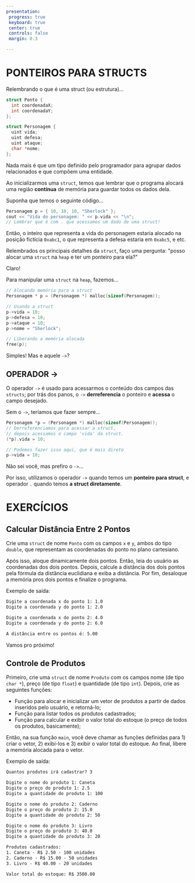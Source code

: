 ```yaml
---
presentation:
 progress: true
 keyboard: true
 center: true 
 controls: false
 margin: 0.3

---
```


<!-- slide -->
# PONTEIROS PARA STRUCTS

<!-- slide -->
Relembrando o que é uma struct (ou estrutura)...

```cpp
struct Ponto {
  int coordenadaX;
  int coordenadaY;
};

struct Personagem {
  uint vida;
  uint defesa;
  uint ataque;
  char *nome;
};
```

Nada mais é que um tipo definido pelo programador para agrupar dados relacionados e que compõem uma entidade.

<!-- slide -->
Ao inicializarmos uma `struct`, temos que lembrar que o programa alocará uma região **contínua** de memória para guardar todos os dados dela.

Suponha que temos o seguinte código...

```cpp
Personagem p = { 10, 10, 10, "Sherlock" };
cout << "Vida do personagem: " << p.vida << "\n";
// Lembrar que é com . que acessamos um dado de uma struct!
```

Então, o inteiro que representa a vida do personagem estaria alocado na posição fictícia `0xabc1`, o que representa a defesa estaria em `0xabc5`, e etc.

<!-- slide -->
Relembrados os principais detalhes da `struct`, faço uma pergunta: "posso alocar uma `struct` na `heap` e ter um ponteiro para ela?"

Claro!

<!-- slide -->
Para manipular uma `struct` na `heap`, fazemos...

```cpp
// Alocando memória para a struct
Personagem * p = (Personagem *) malloc(sizeof(Personagem));

// Usando a struct
p->vida = 10;
p->defesa = 10;
p->ataque = 10;
p->nome = "Sherlock";

// Liberando a memória alocada
free(p);
```

Simples! Mas e aquele `->`?

<!-- slide -->
## OPERADOR ->

O operador `->` é usado para acessarmos o conteúdo dos campos das `structs`; por trás dos panos, o `->` **derreferencia** o ponteiro e **acessa** o campo desejado.

Sem o `->`, teríamos que fazer sempre...

```cpp
Personagem *p = (Personagem *) malloc(sizeof(Personagem));
// Derreferenciamos para acessar a struct,
// depois acessamos o campo 'vida' da struct.
(*p).vida = 10;

// Podemos fazer isso aqui, que é mais direto
p->vida = 10;
```

Não sei você, mas prefiro o `->`...

<!-- slide -->
Por isso, utilizamos o operador `->` quando temos um **ponteiro para struct**, e operador `.` quando temos **a struct diretamente**.

<!-- slide -->
# EXERCÍCIOS
<!-- slide -->
## Calcular Distância Entre 2 Pontos

Crie uma `struct` de nome `Ponto` com os campos `x` e `y`, ambos do tipo `double`, que representam as coordenadas do ponto no plano cartesiano.

Após isso, aloque dinamicamente dois pontos. Então, leia do usuário as coordenadas dos dois pontos. Depois, calcule a distância dos dois pontos pela fórmula da distância euclidiana e exiba a distância. Por fim, desaloque a memória pros dois pontos e finalize o programa.
<!-- slide -->
Exemplo de saída:

```txt
Digite a coordenada x do ponto 1: 1.0
Digite a coordenada y do ponto 1: 2.0

Digite a coordenada x do ponto 2: 4.0
Digite a coordenada y do ponto 2: 6.0

A distância entre os pontos é: 5.00
```

Vamos pro próximo!

<!-- slide -->
## Controle de Produtos

Primeiro, crie uma `struct` de nome `Produto` com os campos nome (de tipo `char *`), preço (de tipo `float`) e quantidade (de tipo `int`). Depois, crie as seguintes funções:

- Função para alocar e inicializar um vetor de produtos a partir de dados inseridos pelo usuário, e retorná-lo;
- Função para listar todos os produtos cadastrados;
- Função para calcular e exibir o valor total do estoque (o preço de todos os produtos, basicamente);

<!-- slide -->
Então, na sua função `main`, você deve chamar as funções definidas para 1) criar o vetor, 2) exibí-los e 3) exibir o valor total do estoque. Ao final, libere a memória alocada para o vetor.

<!-- slide -->
Exemplo de saída:

```txt
Quantos produtos irá cadastrar? 3

Digite o nome do produto 1: Caneta
Digite o preço do produto 1: 2.5
Digite a quantidade do produto 1: 100

Digite o nome do produto 2: Caderno
Digite o preço do produto 2: 15.0
Digite a quantidade do produto 2: 50

Digite o nome do produto 3: Livro
Digite o preço do produto 3: 40.0
Digite a quantidade do produto 3: 20

Produtos cadastrados:
1. Caneta - R$ 2.50 - 100 unidades
2. Caderno - R$ 15.00 - 50 unidades
3. Livro - R$ 40.00 - 20 unidades

Valor total do estoque: R$ 3500.00
```

